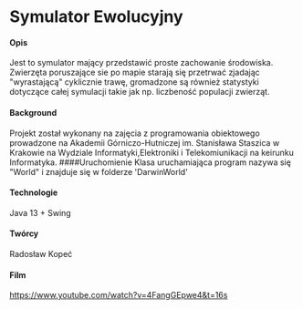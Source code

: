 # Symulator Ewolucyjny
#### Opis
Jest to symulator mający przedstawić proste zachowanie środowiska. Zwierzęta poruszające sie po mapie
starają się przetrwać zjadając "wyrastającą" cyklicznie trawę, gromadzone są również statystyki
dotyczące całej symulacji takie jak np. liczbeność populacji zwierząt.
#### Background
Projekt został wykonany na zajęcia z programowania obiektowego prowadzone na
Akademii Górniczo-Hutniczej im. Stanisława Staszica w Krakowie na Wydziale 
Informatyki,Elektroniki i Telekomiunikacji na keirunku Informatyka.
####Uruchomienie
Klasa uruchamiająca program nazywa się "World" i znajduje się w folderze 'DarwinWorld'
#### Technologie
Java 13 + Swing
#### Twórcy
Radosław Kopeć
#### Film
https://www.youtube.com/watch?v=4FangGEpwe4&t=16s